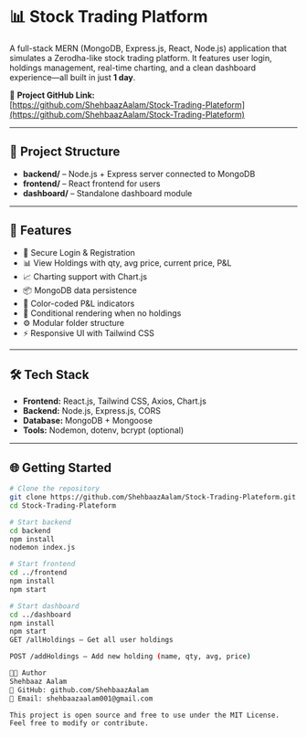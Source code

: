 # 📊 Stock Trading Platform

A full-stack MERN (MongoDB, Express.js, React, Node.js) application that simulates a Zerodha-like stock trading platform. It features user login, holdings management, real-time charting, and a clean dashboard experience—all built in just **1 day**.

🔗 **Project GitHub Link:**  
[https://github.com/ShehbaazAalam/Stock-Trading-Plateform](https://github.com/ShehbaazAalam/Stock-Trading-Plateform)

---
## 📁 Project Structure

- **backend/** – Node.js + Express server connected to MongoDB  
- **frontend/** – React frontend for users  
- **dashboard/** – Standalone dashboard module

---

## 🚀 Features

- 🔐 Secure Login & Registration  
- 📊 View Holdings with qty, avg price, current price, P&L  
- 📈 Charting support with Chart.js  
- 📦 MongoDB data persistence  
- 🎯 Color-coded P&L indicators  
- 🧠 Conditional rendering when no holdings  
- ⚙️ Modular folder structure  
- ⚡ Responsive UI with Tailwind CSS

---

## 🛠️ Tech Stack

- **Frontend:** React.js, Tailwind CSS, Axios, Chart.js  
- **Backend:** Node.js, Express.js, CORS  
- **Database:** MongoDB + Mongoose  
- **Tools:** Nodemon, dotenv, bcrypt (optional)

---

## 🌐 Getting Started

```bash
# Clone the repository
git clone https://github.com/ShehbaazAalam/Stock-Trading-Plateform.git
cd Stock-Trading-Plateform

# Start backend
cd backend
npm install
nodemon index.js

# Start frontend
cd ../frontend
npm install
npm start

# Start dashboard
cd ../dashboard
npm install
npm start
GET /allHoldings – Get all user holdings

POST /addHoldings – Add new holding (name, qty, avg, price)

👨‍💻 Author
Shehbaaz Aalam
🔗 GitHub: github.com/ShehbaazAalam
📧 Email: shehbaazaalam001@gmail.com

This project is open source and free to use under the MIT License.
Feel free to modify or contribute.
